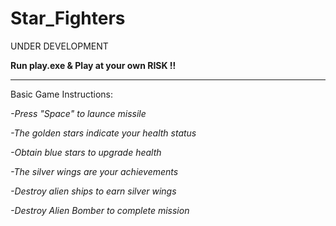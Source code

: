 # Star_Fighters

UNDER DEVELOPMENT 

**Run play.exe & Play at your own RISK !!** 

<hr>

Basic Game Instructions: 


*-Press "Space" to launce missile*

*-The golden stars indicate your health status*

*-Obtain blue stars to upgrade health*

*-The silver wings are your achievements*

*-Destroy alien ships to earn silver wings*

*-Destroy Alien Bomber to complete mission*

